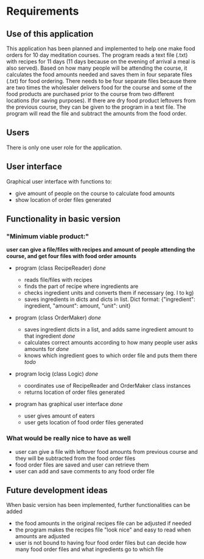 # Requirements

## Use of this application

 
This application has been planned and implemented to help one make food orders for 10 day meditation courses. The program reads a text file (.txt) with recipes for 11 days (11 days because on the evening of arrival a meal is also served). Based on how many people will be attending the course, it calculates the food amounts needed and saves them in four separate files (.txt) for food ordering. There needs to be four separate files because there are two times the wholesaler delivers food for the course and some of the food products are purchased prior to the course from two different locations (for saving purposes). If there are dry food product leftovers from the previous course, they can be given to the program in a text file. The program will read the file and subtract the amounts from the food order.

## Users

There is only one user role for the application. 


## User interface

Graphical user interface with functions to:

- give amount of people on the course to calculate food amounts
- show location of order files generated


## Functionality in basic version

### "Minimum viable product:"


 **user can give a file/files with recipes and amount of people attending the course, and get four files with food order amounts**

 - program (class RecipeReader) *done*
    - reads file/files with recipes
    - finds the part of recipe where ingredients are
    - checks ingredient units and converts them if necessary (eg. l to kg)
    - saves ingredients in dicts and dicts in list. Dict format: {"ingredient": ingredient, "amount": amount, "unit": unit}

- program (class OrderMaker) *done*
    - saves ingredient dicts in a list, and adds same ingredient amount to that ingredient *done*
    - calculates correct amounts according to how many people user asks amounts for *done*
    - knows which ingredient goes to which order file and puts them there *todo*

- program locig (class Logic) *done*
    - coordinates use of RecipeReader and OrderMaker class instances
    - returns location of order files generated


- program has graphical user interface *done*
    - user gives amount of eaters
    - user gets location of food order files generated


### What would be really nice to have as well

- user can give a file with leftover food amounts from previous course and they will be subtracted from the food order files
- food order files are saved and user can retrieve them
- user can add and save comments to any food order file


## Future development ideas

When basic version has been implemented, further functionalities can be added

- the food amounts in the original recipes file can be adjusted if needed
- the program makes the recipes file "look nice" and easy to read when amounts are adjusted
- user is not bound to having four food order files but can decide how many food order files and what ingredients go to which file


